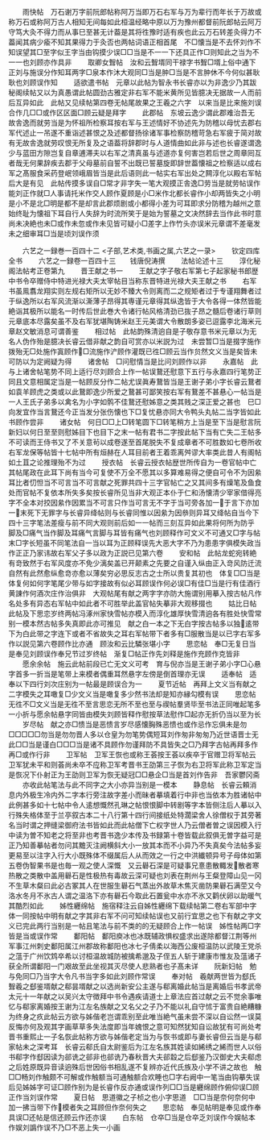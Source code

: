 <!-- { "loadSidebar": true } -->
　　雨快帖　万石谢万字前阮郎帖称阿万当即万石右军与万为辈行而年长于万故或称万石或称阿万古人相知无间每如此桓温经略中原以万为豫州都督前阮郎帖云阿万守笃大灸不得力而从事巳至甚无计葢是其将徃豫时适有疾也此云万石转差灸得力不葢闻其病少瘉不知其果得力于灸否也两帖词语正相首尾　不□懐当是不去怀刘作不知误望其□至字似王字当由钩摸少误□□当是不一一下还具正作□则知此之当为不一一也刘顾亦作具非
　　取卿女聟帖　汝和云聟壻同干禄字书聟□壻上俗中通下正刘与施误分作知耳两字□泉本作沐大观同□当是肿□当是不言肿休不今何似甚耿耿也刘顾误作知
　　适欲遣书帖　元章以此帖为智永书长睿亦以为非逸少乃其跋秘阁续帖又以为真愚谓此帖圆劲古雅定非右军不能米黄所见皆臆决无据故一人而前后互异如此　此帖又见续帖第四卷无帖尾故果之王羲之六字　以来当是比来施刘误合作几□□或作区区面□顾云疑是拜字
　　此郡帖　东坡云逸少谓此郡难治吾无故舎逸而就劳当是为怀祖所检察耳按右军与王述情好不协述先为防稽以母忧去郡右军代述止一吊遂不重诣述甚恨之及述都督扬徐诸军事检察防稽苛急右军疲于简对故有无故舎逸就劳叹恨无所复及之语葢将辞郡时与人道情曲如此非与述也长睿遂谓逸少与蓝田方隙岂复自章逋滞夫以右军之清真虽与述道亦复何害岂若后世之周章囘互者哉无何果辞疾去郡于父母墓前自誓不出既已誓墓旋即辞世葢懐祖之检察适以成右军之髙服食采药登岷领峨眉皆当是此后语则此一帖实右军出处之闗淳化以殿右军帖后大是有见　此帖传摸多误自□常才非字失一笔大观摸正舎逸□劳当是就劳帖误作能刘正作就□人事请托米作交人顾作夏顾是小□米作北都长睿作小却两皆失之小明是小不是北□明是都不是却言此郡烦剧或小都得小差为可耳即求分防稽为越州之意始终耻为懐祖下耳自行人失辞为时流所笑于是始为誓墓之文决然辞去当作此书时意尚未决絶也未□或作未忽或作未见皆可疑小□差字上作竹头亦误米元章谓不差毫发未之细审耳□当是顷刘误作须

　　六艺之一録巻一百四十二
<子部,艺术类,书画之属,六艺之一录>
　　钦定四库全书
　　六艺之一録卷一百四十三　　钱唐倪涛撰
　　法帖论述十三
　　淳化秘阁法帖考正卷第九
　　晋王献之书一
　　王献之字子敬右军第七子起家秘书郎歴中书令卒赠侍中特进光禄大夫太宰帖目当称东晋特进光禄大夫王献之书
　　右军书虽鳯翥龙翔实则左规右矩所以无妙不臻大令则离而二之规矩者过于专谨翔舞者过于纵逸所以右军风流渐以澌薄子昂得其専谨元章得其纵逸皆于大令各得一体然皆能絶诣其极所以能名一时传后世此巻大令诸行帖风格清劲已抜子昂之髓后卷诸行草则元章底本尽露矣虽不及右军犹堪陶铸米赵王元美谓大令散朗多姿已逗露李北海米元章赵文敏消息可谓善鉴
　　相过帖　此帖韵殊清逈自是子敬存意书米元章以为无名人伪作殆是臆决长睿云借非献之韵自可赏亦以米説为过　未尝暂□当是掇字施作拨殆无□处施作寘顾作□流施作浐顾作灌既已徃□顾云当作贠然文义当是矣皆未可防以为定阙疑为得
　　诸舍帖　□问慰情当是比问刘顾作以非
　　永嘉帖　此与上诸舍帖笔势不同上适行尽刘顾合上作一帖误鵞还慰意下五行与永嘉四行笔势正同且文意相属定当是一帖顾反分作二帖尤误眞寿鵞皆当是王谢子弟小字长睿云鵞者如袁羊顾虎之类或以此鵞即逸少所爱之鵞甚可鄙笑按右军有鵞差不甚悬心一帖当是一人王氏子弟多以禽名为小字如鹘不佳鵞还慰姊意之类其贱之深正爱之甚也　巳□向发宜作当言鵞还今正当发分张伤懐也下□复忧悬亦同大令鸭头丸帖二当字皆如此书顾作尝非
　　诸女帖　何日□□上□转笔圆下□转笔稍方上当是至下当是慰言阮新妇以何日至至则慰姊目下也目下之末一帖有君书二字按此帖下当有亡失二王帖多不可读而王侍书又了不关意茍以成卷遂至首尾脱失不复成章者不可胜数如七卷所收右军龙保等帖皆十七帖中所有烜赫在人耳目前者王着乖离舛谬大率类此昔人有阁帖如土苴之论推理殆不为过
　　授衣帖　长睿云授衣帖歴世所传自为一卷官帖中亡其帖尾政在此耳下尚有当今可复使不万全不愿其以多算难易得之便自可令不为因絫耳比者忉怛当不可言当不可言献之死罪共四十三字官帖亡之又其间多有燥笔及鱼食处而官帖不复依本所失多矣按长睿所见当非大观正本仆于仁和汤懐清少宰家借得亮字不全本对挍因絫作因累当不可言只作当可言无不字于当可旁各加一于言下亦加一末死下无罪字与长睿异绛帖则与长睿同惟以因絫为因叅则异耳又绛帖自当今下四十三字笔法差瘦与前不同大观则前后如一一帖而三刻互异如此果将何所为防乎　脚及□痛气当作脚及耳痛气言脚与耳皆有痛气也刘顾释作可文义不可通又□字与帖末□字长短虽不同笔法自一当以耳为正顾释误先大恶大字不乃为患患字俱模失政当作正正乃家讳故右军父子多以政为正説已见第六卷
　　安和帖　此帖龙蛇宛转絶有竒致然于右军风度亦不免少漓矣盖已开颠素之先要之自谨入纵由正入竒风防迁流自然有此然愈纵愈竒亦愈以薄矣穷必思反志古之士所以贵复其初也　体复□□当是体复何如何字笔尾少带与如字接故有似必耳顾误作何必误□有佳□当是行有佳酒行黄諌作何酒次庄作治俱非　大观帖尾有献之两字字亦防大施谓别用摹入按古帖凡作名处多有异态右军帖中如此者不可胜举此盖官帖失摹非大观移掇也
　　姑比日帖　此帖及下思恋岁终两帖冯涿州家快雪帖亦模入而淳化雄厚快雪清逈各有胜处快雪常别一模本然古帖多失真即此亦可推见　献之白一本之下无白字按古帖多以独逺带下为白此带之字连下或者不省故失之耳右军帖带下者多有□服散当是以已字右军多作以説见第六卷顾作比亦通　顾汝和云比驎张堪小字
　　思恋帖　奉□无复日当是奉见刘顾误作奉兄节过岁终帖　渐复□帖正作先刘释是施作充顾作克皆非
　　愿余余帖　施云此帖前段已亡无文义可考　育与倪亦当是王谢子弟小字□心悬字首多一折当是笔带上来模者偶重耳然悬字左傍是倒首理亦无误
　　适奉帖　适奉以下四行刘次庄别为一帖最是顾误合为一
　　夏节近帖　再拜上文义当有献之二字模失之耳噉复□少文义当是噉复多少然书法却是知亦縁勾模有误
　　思恋帖　无徃不□文义当是无徃不至言思恋无所不至也至与禊帖羣贤毕至书法正同唯起笔多一小折与愿余帖悬字同皆由模失刘顾皆释作慰按草法慰作□起亦无折仍当以至为长
　　岁尽帖　献之亦□愦当是恶愦言岁尽感懐胸殊恶愦也或作忌作忘俱未是勿□□□□□勿当是勿勿晋人多以仓皇为勿笔势偶短耳刘作匆非匆匆乃近世语晋士无此□□当是谨白□□□当是诸不具顾作勿谨拜防不具皆失之□乃拜字古帖再拜多作再□或作行非
　　卫军帖　卫军王恢也或称王荟按王荟以疾卒于官赠卫将军帖云卫军犹未平和则荟尚未卒不应称卫军考晋书王劭第三子恢为右卫将军此称卫军定当是恢况下仆射正为王劭则卫军为恢无疑冠□□悬企□当是首刘作告非　吾家鬱冈斋
　　亦收此帖笔法与此不同字之大小亦异当别是一模本
　　静息帖　长睿云頼消息内外极生冷内外二字本行旁注故字差小而昧者摹填着行中非也当依本为胜诸帖中此例甚多如十七帖中令人逺想慨然孔琳之帖恨恨脚中转剧等字本皆侧注后人摹以入行殊失格体至于兰亭叙古本二十八行第十四行间接纸处特濶梁舍人徐僧权于其旁著名当时谓之押缝梁御府法书皆如此而此帖僧下亡权字世人乃云僧者曽之误因模入行中读为曽不知老之将至非也考晋书逸少本传及书録第十卷皆载此叙俱无曽字益可是正乃知善摹帖者勿问其黵灭注阙横斜大小一放其本而不小异乃不失真矣今法帖多妄更易至以注字入行大小既殊体不缀属后人从而效之一行之中洪纎顿异号子母体如第五卷伪智果书是也毎一观之使人深慨　又云礜石深是可疑事兄憙患散輙发散者寒热散之类散中盖用礜石是性极热有毒故云深可疑也刘表在荆州与王粲登障山见一冈不生草木粲曰此必古冢其人在世服生礜石气蒸出外故草木焦灭凿防果礜石满茔又今洛水冬月不氷古人谓之温洛下亦有礜石今取此石置瓮中水亦不氷又鹳伏卵以助暖气其酷烈如此
　　姊性纒绵帖　施宿释注云自姊性纒绵下载续帖第二卷右军部中字体一同按帖中明有献之字其非右军不问可知续帖误也又前行宜思之也下有献之字文义已完此两行当别是一帖且笔法与前不类的的无疑顾合上作一帖误　姊性帖两□字皆是当或误作常
　　鄱阳帖　鄱阳庾冰也冰既辅政惧权盛求出遂除都督江荆等州军事江州刺史鄱阳属江州郡故称鄱阳也冰七子倩柔以海西公废桓温防以武陵王党杀之蕰于广州饮鸩卒希以讨桓温故城防被擒希邈及子侄五人斩于建康市惟友及蕰诸子获全所谓鄱阳一门艰故至此坐视其灭尽使人悲熟者也子髙未详
　　阮新妇帖　勉与免同□乃当字大令凡书当字多如此刘顾作常误
　　奉对帖　羲献两世皆为郄氏聟羲之郄鉴壻献之郗昙壻献之以选尚新安公主遂与郗离婚此帖当是离婚后书孝武帝太元十一年献之以吴兴太守徴拜中书令遇疾请道士上章法应首过献之云不觉余事唯忆与郗家离婚按王谢为江左名族献之又名父之子乃不能以礼自守怵于富贵自絶糟糠为终身之疚此帖云方欲与姊偕老岂谓乖别至此唯当絶气虽未尝不深以自讼然一误莫反悔亦何及观其字画草草多失法度即当年媿恨之意可知然犹知自讼故犹有可尚处考晋书重熙止一子名恢此帖称方欲与姊偕老定当为与恢书或即与妻长睿但云当是与郗家帖未之深考耳　长睿云郗氏自太尉鉴后为江左名族其姓读如絺绣之絺而世人以俗书郗字作郄因读为郤诜之郤非也郤诜乃春秋晋大夫郤縠之后郄鉴乃汉御史大夫郗虑之后姓原既异音读逈殊后世因俗书相乱遂不复辨亦近代氏族及小学不讲之故也　触□□畅刘作触颇不可解或作触额当可通触额合欢睡也□字右阙中一笔当由钩摹失误后见姊姊字可证□顾作别为是长睿作反亦通或误作列□□当是纒绵顾作俯仰误□顾正作当刘误作常
　　夏日帖　思道徽之子桢之也小字思道　□□当是奈何奈何中加一拂当带下作模者失之耳顾但作奈何失之
　　思恋帖　奉见帖明是奉见或作奉具误□还帖是信还顾云作还亦误
　　白东帖　仓卒□当是仓卒乏刘误作今娱帖本作娱刘譌作误不乃□不恶上失一小画

